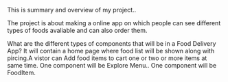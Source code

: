 This is summary and overview of my project..

The project is about making a online app on which people can see different types of foods avaliable and can also order them.

What are the different types of components that will be in a Food Delivery App?
It will contain a home page where food list will be shown along with pircing.A vistor can Add food items to cart one or two or more items at same time.
One component will be Explore Menu..
One component will be FoodItem.